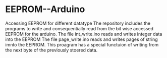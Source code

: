 # EEPROM--Arduino
Accessing EEPROM for different datatype
The repository includes the programs to write and consequentially read from the bit wise accessed EEPROM for the arduino.
The file int_write.ino reads and writes integer data into the EEPROM
The file page_write.ino reads and writes pages of string imnto the EEPROM. This proagram has a special functuion of writing from the next byte of the previously stoered data.
